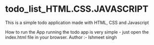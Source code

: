 # todo_list_HTML.CSS.JAVASCRIPT
This is a simple todo application made with HTML, CSS and Javascript

How to run the App
running the todo app is very simple - just open the index.html file in your browser.
Author :- Ishmeet singh
